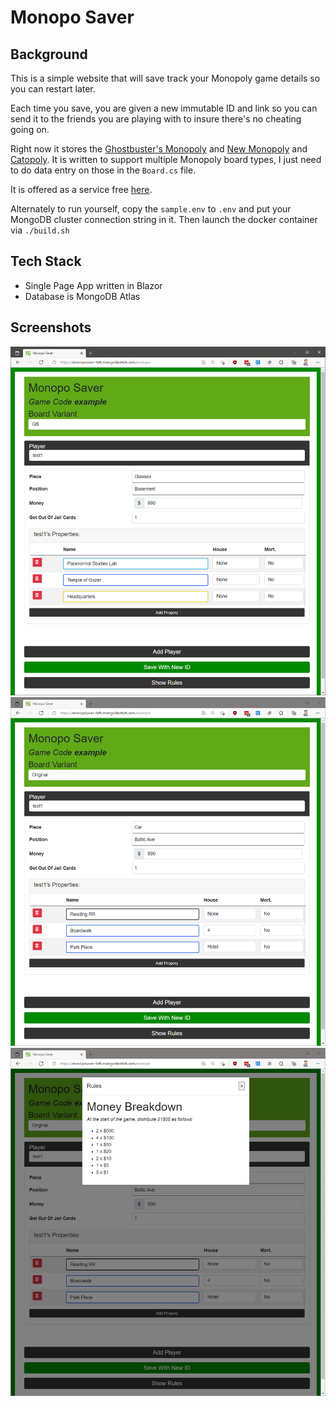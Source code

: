 # Monopo Saver

## Background
This is a simple website that will save track your Monopoly game details so you can restart later.

Each time you save, you are given a new immutable ID and link so you can send it to the friends you are playing with to insure there's no cheating going on.

Right now it stores the [Ghostbuster's Monopoly](https://hasbrogaming.hasbro.com/en-us/product/monopoly-game-ghostbusters-edition-for-kids-8-and-up:0CBDEDEA-AF56-46D5-8C0C-63E4428E64D2) and [New Monopoly](https://hasbrogaming.hasbro.com/en-us/product/monopoly-game:7EABAF97-5056-9047-F577-8F4663C79E75) and [Catopoly](https://www.amazon.com/Late-for-the-Sky-Cat-Opoly/dp/B0000663R6). It is written to support multiple Monopoly board types, I just need to do data entry on those in the `Board.cs` file.

It is offered as a service free [here](https://monoposaver.grabosky.net/).

Alternately to run yourself, copy the `sample.env` to `.env` and put your MongoDB cluster connection string in it. Then launch the docker container via `./build.sh`

## Tech Stack
* Single Page App written in Blazor
* Database is MongoDB Atlas

## Screenshots

![](Screenshots/ss01.png)
![](Screenshots/ss02.png)
![](Screenshots/ss03.png)
